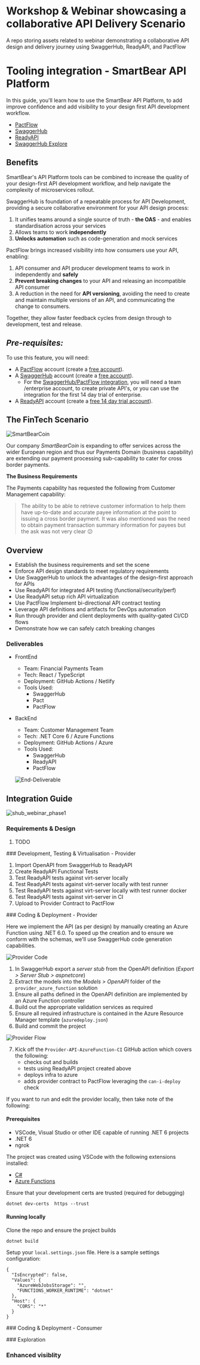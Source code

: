 # Workshop & Webinar showcasing a collaborative API Delivery Scenario

A repo storing assets related to webinar demonstrating a collaborative API design and delivery journey using SwaggerHub, ReadyAPI, and PactFlow

# Tooling integration - SmartBear API Platform

In this guide, you'll learn how to use the SmartBear API Platform, to add improve confidence and add visibility to your design first API development workflow.

- [PactFlow](https://PactFlow.io/)
- [SwaggerHub](https://swaggerhub.com/)
- [ReadyAPI](https://smartbear.com/product/ready-api/)
- [SwaggerHub Explore](https://swagger.io/tools/swaggerhub-explore/)
<!-- - [AlertSite]() -->
<!-- - [BugSnag]() -->

## Benefits

SmartBear's API Platform tools can be combined to increase the quality of your design-first API development workflow, and help navigate the complexity of microservices rollout.

SwaggerHub is foundation of a repeatable process for API Development, providing a secure collaborative environment for your API design process:

1. It unifies teams around a single source of truth - **the OAS** - and enables standardisation across your services
1. Allows teams to work **independently**
2. **Unlocks automation** such as code-generation and mock services

PactFlow brings increased visibility into how consumers use your API, enabling:

1. API consumer and API producer development teams to work in independently and **safely**
2. **Prevent breaking changes** to your API and releasing an incompatible API consumer
3. A reduction in the need for **API versioning**, avoiding the need to create and maintain multiple versions of an API, and communicating the change to consumers.


<!-- ReadyAPI brings:

1. TODO
2. TODO
3. TODO

SwaggerHub Explore brings:

1. TODO
2. TODO
3. TODO -->

Together, they allow faster feedback cycles from design through to development, test and release.

## _Pre-requisites:_

To use this feature, you will need:

* A [PactFlow](https://PactFlow.io) account (create a [free account](https://PactFlow.io/pricing/)).
* A [SwaggerHub](https://swaggerhub.com) account (create a [free account](https://try.smartbear.com/)).
  * For the [SwaggerHub/PactFlow integration](https://swagger.io/tools/swaggerhub/integrations/PactFlow/), you will need a team /enterprise account, to create private API's, or you can use the integration for the first 14 day trial of enterprise.
* A [ReadyAPI](https://swaggerhub.com) account (create a [free 14 day trial account](https://smartbear.com/product/ready-api/free-trial)).

## The FinTech Scenario

![SmartBearCoin](https://user-images.githubusercontent.com/19932401/224381085-3e54afaf-919b-4c49-8921-0b3b829bf692.png)

Our company _SmartBearCoin_ is expanding to offer services across the wider European region and thus our Payments Domain (business capability) are extending our payment processing sub-capability to cater for cross border payments. 

**The Business Requirements**

The Payments capability has requested the following from Customer Management capability:

>The ability to be able to retrieve customer information to help them have up-to-date and accurate payee information at the point to issuing a cross border payment. It was also mentioned was the need to obtain payment transaction summary information for payees but the ask was not very clear 😕



## Overview

- Establish the business requirements and set the scene ​
- Enforce API design standards to meet regulatory requirements ​
- Use SwaggerHub to unlock the advantages of the design-first approach for APIs​
- Use ReadyAPI for integrated API testing (functional/security/perf)​
- Use ReadyAPI setup rich API virtualization ​
- Use PactFlow Implement bi-directional API contract testing ​
- Leverage API definitions and artifacts for DevOps automation​
- Run through provider and client deployments with quality-gated CI/CD flows​
- Demonstrate how we can safely catch breaking changes​

### Deliverables

- FrontEnd
  - Team: Financial Payments Team
  - Tech: React / TypeScript
  - Deployment: GitHub Actions / Netlify
  - Tools Used:
    - SwaggerHub
    - Pact
    - PactFlow
    <!-- - AlertSite -->
    <!-- - BugSnag -->
  
- BackEnd
  - Team: Customer Management Team
  - Tech: .NET Core 6 / Azure Functions
  - Deployment: GitHub Actions / Azure
  - Tools Used:
    - SwaggerHub
    - ReadyAPI
    - PactFlow
    <!-- - AlertSite -->
    <!-- - BugSnag -->



  
  ![End-Deliverable](https://user-images.githubusercontent.com/19932401/224380804-3b368011-06a4-4a10-8737-5ec6c1dbce8e.png)

## Integration Guide


![shub_webinar_phase1](https://user-images.githubusercontent.com/19932401/224374059-052f449b-bd7a-429e-9780-a7908cfd613f.jpg)


### Requirements & Design

1. TODO

### Development, Testing & Virtualisation - Provider

1. Import OpenAPI from SwaggerHub to ReadyAPI
2. Create ReadyAPI Functional Tests
3. Test ReadyAPI tests against virt-server locally
4. Test ReadyAPI tests against virt-server locally with test runner
5. Test ReadyAPI tests against virt-server locally with test runner docker
6. Test ReadyAPI tests against virt-server in CI
7. Upload to Provider Contract to PactFlow


### Coding & Deployment - Provider


Here we implement the API (as per design) by manually creating an Azure Function using .NET 6.0. To speed up the creation and to ensure we conform with the schemas, we'll use SwaggerHub code generation capabilities.

![Provider Code](https://user-images.githubusercontent.com/19932401/224380794-2e6aa347-d3a0-4510-9a00-1544c71180b5.png)

1. In SwaggerHub export a _server stub_ from the OpenAPI definition (_Export > Server Stub > aspnetcore_)
2. Extract the models into the _Models > OpenAPI_ folder of the `provider_azure_function` solution
3. Ensure all paths defined in the OpenAPI definition are implemented by an Azure Function controller
4. Build out the appropriate validation services as required
5. Ensure all required infrastructure is contained in the Azure Resource Manager template (`azuredeploy.json`)
6. Build and commit the project

![Provider Flow](https://user-images.githubusercontent.com/19932401/224380790-9ccbf134-a49e-4a0c-af54-31ebb1ed86b7.png)

7. Kick off the `Provider-API-AzureFunction-CI` GitHub action which covers the following:
    - checks out and builds
    - tests using ReadyAPI project created above
    - deploys infra to azure
    - adds provider contract to PactFlow leveraging the `can-i-deploy` check


If you want to run and edit the provider locally, then take note of the following:

#### Prerequisites
- VSCode, Visual Studio or other IDE capable of running .NET 6 projects
- .NET 6
- ngrok

The project was created using VSCode with the following extensions installed:
- [C#](https://marketplace.visualstudio.com/items?itemName=ms-dotnettools.csharp)
- [Azure Functions](https://marketplace.visualstudio.com/items?itemName=ms-azuretools.vscode-azurefunctions)


Ensure that your development certs are trusted (required for debugging)
```
dotnet dev-certs  https --trust
```
#### Running locally

Clone the repo and ensure the project builds
```
dotnet build
```
Setup your `local.settings.json` file. Here is a sample settings configuration:
```
{
  "IsEncrypted": false,
  "Values": {
    "AzureWebJobsStorage": "",
    "FUNCTIONS_WORKER_RUNTIME": "dotnet"
  },
  "Host": {
    "CORS": "*"
  }
}
```


### Coding & Deployment - Consumer


### Exploration


### Enhanced visiblity